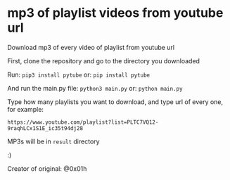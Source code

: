 # mp3 of playlist videos from youtube url
Download mp3 of every video of playlist from youtube url

First, clone the repository and go to the directory you downloaded

Run:
`pip3 install pytube`
or:
`pip install pytube`

And run the main.py file:
`python3 main.py`
or:
`python main.py`

Type how many playlists you want to download, and type url of every one, for example:

`https://www.youtube.com/playlist?list=PLTC7VQ12-9raqhLCx1S1E_ic35t94dj28` 

MP3s will be in `result` directory

:)

Creator of original: @0x01h
